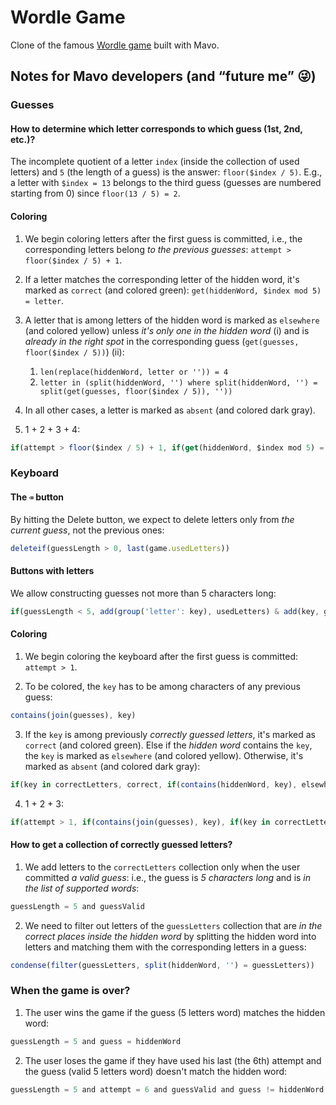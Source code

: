 # Wordle Game

Clone of the famous [Wordle game](https://www.powerlanguage.co.uk/wordle/) built with Mavo.

## Notes for Mavo developers (and “future me” 😜)

### Guesses

#### How to determine which letter corresponds to which guess (1st, 2nd, etc.)?

The incomplete quotient of a letter `index` (inside the collection of used letters) and `5` (the length of a guess) is the answer: `floor($index / 5)`. E.g., a letter with `$index = 13` belongs to the third guess (guesses are numbered starting from 0) since `floor(13 / 5) = 2`.

#### Coloring

1. We begin coloring letters after the first guess is committed, i.e., the corresponding letters belong *to the previous guesses*: `attempt > floor($index / 5) + 1`.

2. If a letter matches the corresponding letter of the hidden word, it's marked as `correct` (and colored green): `get(hiddenWord, $index mod 5) = letter`.

3. A letter that is among letters of the hidden word is marked as `elsewhere` (and colored yellow) unless *it's only one in the hidden word* (i) and is *already in the right spot* in the corresponding guess (`get(guesses, floor($index / 5))`) (ii):

   1. `len(replace(hiddenWord, letter or '')) = 4`
   2. `letter in (split(hiddenWord, '') where split(hiddenWord, '') = split(get(guesses, floor($index / 5)), ''))`

4. In all other cases, a letter is marked as `absent` (and colored dark gray).

5. 1 + 2 + 3 + 4:

```js
if(attempt > floor($index / 5) + 1, if(get(hiddenWord, $index mod 5) = letter, correct, if(contains(hiddenWord, letter), if(letter in (split(hiddenWord, '') where split(hiddenWord, '') = split(get(guesses, floor($index / 5)), '')) and len(replace(hiddenWord, letter or '')) = 4, absent, elsewhere), absent)))
```

### Keyboard

#### The `⌫` button

By hitting the Delete button, we expect to delete letters only from *the current guess*, not the previous ones:

```js
deleteif(guessLength > 0, last(game.usedLetters))
```

#### Buttons with letters

We allow constructing guesses not more than 5 characters long:

```js
if(guessLength < 5, add(group('letter': key), usedLetters) & add(key, guessLetters))
```

#### Coloring

1. We begin coloring the keyboard after the first guess is committed: `attempt > 1`.

2. To be colored, the `key` has to be among characters of any previous guess:

```js
contains(join(guesses), key)
```

3. If the `key` is among previously *correctly guessed letters*, it's marked as `correct` (and colored green). Else if the *hidden word* contains the `key`, the `key` is marked as `elsewhere` (and colored yellow). Otherwise, it's marked as `absent` (and colored dark gray):

```js
if(key in correctLetters, correct, if(contains(hiddenWord, key), elsewhere, absent))
```

4. 1 + 2 + 3:

```js
if(attempt > 1, if(contains(join(guesses), key), if(key in correctLetters, correct, if(contains(hiddenWord, key), elsewhere, absent))))
```

#### How to get a collection of correctly guessed letters?

1. We add letters to the `correctLetters` collection only when the user committed *a valid guess*: i.e., the guess is *5 characters long* and is *in the list of supported words*:

```js
guessLength = 5 and guessValid
```

2. We need to filter out letters of the `guessLetters` collection that are *in the correct places inside the hidden word* by splitting the hidden word into letters and matching them with the corresponding letters in a guess:

```js
condense(filter(guessLetters, split(hiddenWord, '') = guessLetters))
```


### When the game is over?

1. The user wins the game if the guess (5 letters word) matches the hidden word:

```js
guessLength = 5 and guess = hiddenWord
```

2. The user loses the game if they have used his last (the 6th) attempt and the guess (valid 5 letters word) doesn't match the hidden word:

```js
guessLength = 5 and attempt = 6 and guessValid and guess != hiddenWord
```
